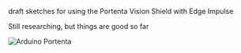 draft sketches for using the Portenta Vision Shield with Edge Impulse



Still researching, but things are good so far

![Arduino Portenta](portenta320x320-first.gif)
